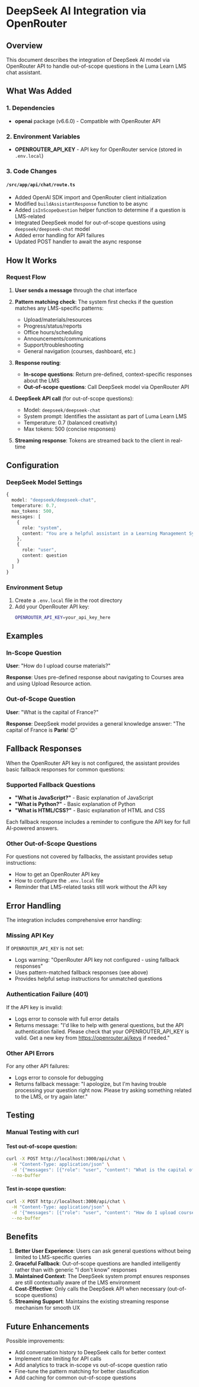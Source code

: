 # DeepSeek AI Integration via OpenRouter

## Overview

This document describes the integration of DeepSeek AI model via OpenRouter API to handle out-of-scope questions in the Luma Learn LMS chat assistant.

## What Was Added

### 1. Dependencies
- **openai** package (v6.6.0) - Compatible with OpenRouter API

### 2. Environment Variables
- **OPENROUTER_API_KEY** - API key for OpenRouter service (stored in `.env.local`)

### 3. Code Changes

#### `/src/app/api/chat/route.ts`
- Added OpenAI SDK import and OpenRouter client initialization
- Modified `buildAssistantResponse` function to be async
- Added `isInScopeQuestion` helper function to determine if a question is LMS-related
- Integrated DeepSeek model for out-of-scope questions using `deepseek/deepseek-chat` model
- Added error handling for API failures
- Updated POST handler to await the async response

## How It Works

### Request Flow

1. **User sends a message** through the chat interface
2. **Pattern matching check**: The system first checks if the question matches any LMS-specific patterns:
   - Upload/materials/resources
   - Progress/status/reports
   - Office hours/scheduling
   - Announcements/communications
   - Support/troubleshooting
   - General navigation (courses, dashboard, etc.)

3. **Response routing**:
   - **In-scope questions**: Return pre-defined, context-specific responses about the LMS
   - **Out-of-scope questions**: Call DeepSeek model via OpenRouter API

4. **DeepSeek API call** (for out-of-scope questions):
   - Model: `deepseek/deepseek-chat`
   - System prompt: Identifies the assistant as part of Luma Learn LMS
   - Temperature: 0.7 (balanced creativity)
   - Max tokens: 500 (concise responses)

5. **Streaming response**: Tokens are streamed back to the client in real-time

## Configuration

### DeepSeek Model Settings

```typescript
{
  model: "deepseek/deepseek-chat",
  temperature: 0.7,
  max_tokens: 500,
  messages: [
    {
      role: "system",
      content: "You are a helpful assistant in a Learning Management System (LMS) called Luma Learn..."
    },
    {
      role: "user",
      content: question
    }
  ]
}
```

### Environment Setup

1. Create a `.env.local` file in the root directory
2. Add your OpenRouter API key:
   ```bash
   OPENROUTER_API_KEY=your_api_key_here
   ```

## Examples

### In-Scope Question
**User**: "How do I upload course materials?"

**Response**: Uses pre-defined response about navigating to Courses area and using Upload Resource action.

### Out-of-Scope Question
**User**: "What is the capital of France?"

**Response**: DeepSeek model provides a general knowledge answer: "The capital of France is **Paris**! 😊"

## Fallback Responses

When the OpenRouter API key is not configured, the assistant provides basic fallback responses for common questions:

### Supported Fallback Questions
- **"What is JavaScript?"** - Basic explanation of JavaScript
- **"What is Python?"** - Basic explanation of Python
- **"What is HTML/CSS?"** - Basic explanation of HTML and CSS

Each fallback response includes a reminder to configure the API key for full AI-powered answers.

### Other Out-of-Scope Questions
For questions not covered by fallbacks, the assistant provides setup instructions:
- How to get an OpenRouter API key
- How to configure the `.env.local` file
- Reminder that LMS-related tasks still work without the API key

## Error Handling

The integration includes comprehensive error handling:

### Missing API Key
If `OPENROUTER_API_KEY` is not set:
- Logs warning: "OpenRouter API key not configured - using fallback responses"
- Uses pattern-matched fallback responses (see above)
- Provides helpful setup instructions for unmatched questions

### Authentication Failure (401)
If the API key is invalid:
- Logs error to console with full error details
- Returns message: "I'd like to help with general questions, but the API authentication failed. Please check that your OPENROUTER_API_KEY is valid. Get a new key from https://openrouter.ai/keys if needed."

### Other API Errors
For any other API failures:
- Logs error to console for debugging
- Returns fallback message: "I apologize, but I'm having trouble processing your question right now. Please try asking something related to the LMS, or try again later."

## Testing

### Manual Testing with curl

#### Test out-of-scope question:
```bash
curl -X POST http://localhost:3000/api/chat \
  -H "Content-Type: application/json" \
  -d '{"messages": [{"role": "user", "content": "What is the capital of France?"}]}' \
  --no-buffer
```

#### Test in-scope question:
```bash
curl -X POST http://localhost:3000/api/chat \
  -H "Content-Type: application/json" \
  -d '{"messages": [{"role": "user", "content": "How do I upload course materials?"}]}' \
  --no-buffer
```

## Benefits

1. **Better User Experience**: Users can ask general questions without being limited to LMS-specific queries
2. **Graceful Fallback**: Out-of-scope questions are handled intelligently rather than with generic "I don't know" responses
3. **Maintained Context**: The DeepSeek system prompt ensures responses are still contextually aware of the LMS environment
4. **Cost-Effective**: Only calls the DeepSeek API when necessary (out-of-scope questions)
5. **Streaming Support**: Maintains the existing streaming response mechanism for smooth UX

## Future Enhancements

Possible improvements:
- Add conversation history to DeepSeek calls for better context
- Implement rate limiting for API calls
- Add analytics to track in-scope vs out-of-scope question ratio
- Fine-tune the pattern matching for better classification
- Add caching for common out-of-scope questions
